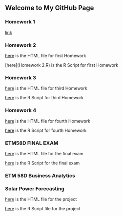 ## Welcome to My GitHub Page

### Homework 1
[link](https://moodle.boun.edu.tr/login/)

### Homework 2

[here](Homework-2.html) is the HTML file for first Homework

[here](Homework 2.R) is the R Script for first Homework

### Homework 3

[here](HW3.html) is the HTML file for third Homework

[here](HW3.R) is the R Script for third Homework

### Homework 4
[here](HW4.html) is the HTML file for fourth Homework

[here](HW4.R) is the R Script for fourth Homework

### ETM58D FINAL EXAM
[here](ETM58D_Fina_Okan_Sayar.html) is the HTML file for the final exam

[here](ETM58D_Fina_Okan_Sayar.R) is the R Script for the final exam

### ETM 58D Business Analytics
### Solar Power Forecasting
[here](ETM58D_Project_-Solar-Panel-Forecasting-_Final_Version.html) is the HTML file for the project

[here]() is the R Script file for the project
